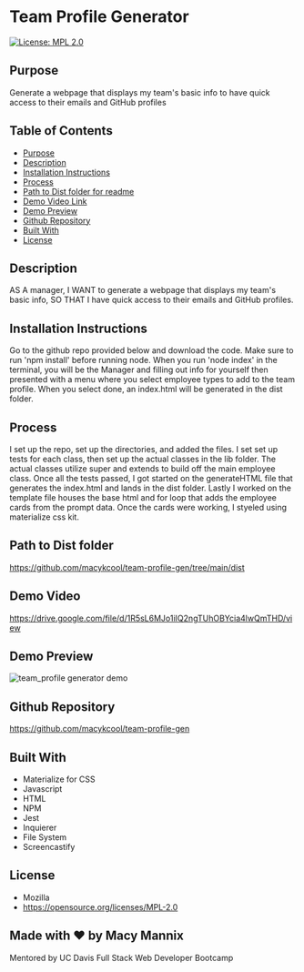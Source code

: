 # Team Profile Generator

[![License: MPL 2.0](https://img.shields.io/badge/License-MPL_2.0-brightgreen.svg)](https://opensource.org/licenses/MPL-2.0)

## Purpose
Generate a webpage that displays my team's basic info to have quick access to their emails and GitHub profiles

## Table of Contents
- [Purpose](#purpose) 
- [Description](#description) 
- [Installation Instructions](#installation-instructions)
- [Process](#process)
- [Path to Dist folder for readme](#path-to-dist-folder)
- [Demo Video Link](#demo-video-link)
- [Demo Preview](#demo-preview)
- [Github Repository](#github-repository)
- [Built With](#built-with)
- [License](#license)


## Description
AS A manager,
I WANT to generate a webpage that displays my team's basic info,
SO THAT I have quick access to their emails and GitHub profiles.

## Installation Instructions  
Go to the github repo provided below and download the code. Make sure to run 'npm install' before running node. When you run 'node index' in the terminal, you will be the Manager and filling out info for yourself then presented with a menu where you select employee types to add to the team profile. When you select done, an index.html will be generated in the dist folder.

## Process
I set up the repo, set up the directories, and added the files. I set set up tests for each class, then set up the actual classes in the lib folder. The actual classes utilize super and extends to build off the main employee class. Once all the tests passed, I got started on the generateHTML file that generates the index.html and lands in the dist folder. Lastly I worked on the template file houses the base html and for loop that adds the employee cards from the prompt data. Once the cards were working, I styeled using materialize css kit. 

## Path to Dist folder
https://github.com/macykcool/team-profile-gen/tree/main/dist

## Demo Video
https://drive.google.com/file/d/1R5sL6MJo1iIQ2ngTUhOBYcia4lwQmTHD/view

## Demo Preview
![team_profile generator demo](./gif/profiledemo.gif)

## Github Repository
https://github.com/macykcool/team-profile-gen

## Built With
- Materialize for CSS
- Javascript
- HTML
- NPM
- Jest
- Inquierer
- File System
- Screencastify

## License
- Mozilla
- https://opensource.org/licenses/MPL-2.0

## Made with ❤️️ by Macy Mannix
Mentored by UC Davis Full Stack Web Developer Bootcamp
